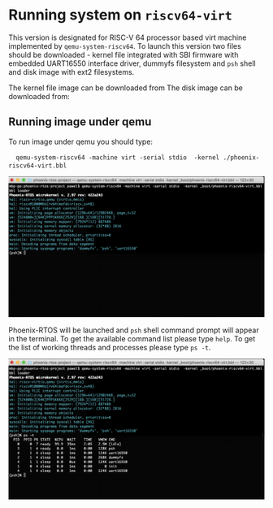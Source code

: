 # Running system on `riscv64-virt`
This version is designated for RISC-V 64 processor based virt machine implemented by `qemu-system-riscv64`. To launch this version two files should be downloaded - kernel file
integrated with SBI firmware with embedded UART16550 interface driver, dummyfs filesystem and `psh` shell and disk image with ext2 filesystems.

The kernel file image can be downloaded from
The disk image can be downloaded from:

## Running image under qemu
To run image under qemu you should type:

```
  qemu-system-riscv64 -machine virt -serial stdio  -kernel ./phoenix-riscv64-virt.bbl
```

<img src="_images/qemu-riscv64-virt.png" width="700px">

Phoenix-RTOS will be launched and `psh` shell command prompt will appear in the terminal. To get the available command list please type `help`. To get the list of working threads and processes please type `ps -t`.

<img src="_images/qemu-riscv64-virt-ps-t.png" width="700px">

